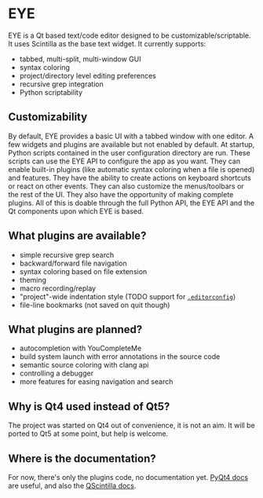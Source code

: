 # EYE

EYE is a Qt based text/code editor designed to be customizable/scriptable.
It uses Scintilla as the base text widget. It currently supports:
* tabbed, multi-split, multi-window GUI
* syntax coloring
* project/directory level editing preferences
* recursive grep integration
* Python scriptability

## Customizability

By default, EYE provides a basic UI with a tabbed window with one editor.
A few widgets and plugins are available but not enabled by default.
At startup, Python scripts contained in the user configuration directory are run.
These scripts can use the EYE API to configure the app as you want.
They can enable built-in plugins (like automatic syntax coloring when a file is opened) and features.
They have the ability to create actions on keyboard shortcuts or react on other events.
They can also customize the menus/toolbars or the rest of the UI.
They also have the opportunity of making complete plugins.
All of this is doable through the full Python API, the EYE API and the Qt components upon which EYE is based.

## What plugins are available?

* simple recursive grep search
* backward/forward file navigation
* syntax coloring based on file extension
* theming
* macro recording/replay
* "project"-wide indentation style (TODO support for [`.editorconfig`](http://editorconfig.org/))
* file-line bookmarks (not saved on quit though)

## What plugins are planned?

* autocompletion with YouCompleteMe
* build system launch with error annotations in the source code
* semantic source coloring with clang api
* controlling a debugger
* more features for easing navigation and search

## Why is Qt4 used instead of Qt5?

The project was started on Qt4 out of convenience, it is not an aim. It will be ported to Qt5 at some point, but help is welcome.

## Where is the documentation?

For now, there's only the plugins code, no documentation yet.
[PyQt4 docs](http://pyqt.sourceforge.net/Docs/PyQt4/index.html) are useful, and also the [QScintilla docs](http://pyqt.sourceforge.net/Docs/QScintilla2/).
